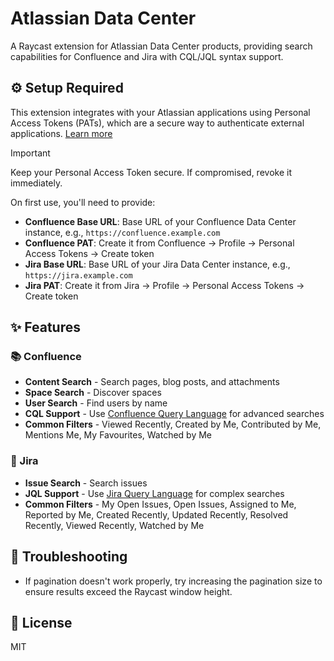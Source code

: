 # Atlassian Data Center

A Raycast extension for Atlassian Data Center products, providing search capabilities for Confluence and Jira with CQL/JQL syntax support.

## ⚙️ Setup Required

This extension integrates with your Atlassian applications using Personal Access Tokens (PATs), which are a secure way to authenticate external applications. [Learn more](https://confluence.atlassian.com/enterprise/using-personal-access-tokens-1026032365.html)

> [!IMPORTANT]
> Keep your Personal Access Token secure. If compromised, revoke it immediately.

On first use, you'll need to provide:

- **Confluence Base URL**: Base URL of your Confluence Data Center instance, e.g., `https://confluence.example.com`
- **Confluence PAT**: Create it from Confluence → Profile → Personal Access Tokens → Create token
- **Jira Base URL**: Base URL of your Jira Data Center instance, e.g., `https://jira.example.com`
- **Jira PAT**: Create it from Jira → Profile → Personal Access Tokens → Create token

## ✨ Features

### 📚 Confluence

- **Content Search** - Search pages, blog posts, and attachments
- **Space Search** - Discover spaces
- **User Search** - Find users by name
- **CQL Support** - Use [Confluence Query Language](https://developer.atlassian.com/server/confluence/rest/v1020/intro/#advanced-searching-using-cql) for advanced searches
- **Common Filters** - Viewed Recently, Created by Me, Contributed by Me, Mentions Me, My Favourites, Watched by Me

### 🐛 Jira

- **Issue Search** - Search issues
- **JQL Support** - Use [Jira Query Language](https://confluence.atlassian.com/jiracoreserver/advanced-searching-939937709.html) for complex searches
- **Common Filters** - My Open Issues, Open Issues, Assigned to Me, Reported by Me, Created Recently, Updated Recently, Resolved Recently, Viewed Recently, Watched by Me

## 🔧 Troubleshooting

- If pagination doesn't work properly, try increasing the pagination size to ensure results exceed the Raycast window height.

## 📄 License

MIT
